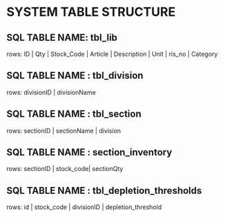 # SYSTEM TABLE STRUCTURE

## SQL TABLE NAME: tbl_lib
rows: ID | Qty | Stock_Code | Article | Description | Unit | ris_no | Category 

## SQL TABLE NAME : tbl_division

rows: divisionID | divisionName


## SQL TABLE NAME : tbl_section

rows: sectionID | sectionName | division 

## SQL TABLE NAME : section_inventory

rows: sectionID | stock_code| sectionQty

## SQL TABLE NAME : tbl_depletion_thresholds
rows: id | stock_code | divisionID | depletion_threshold

